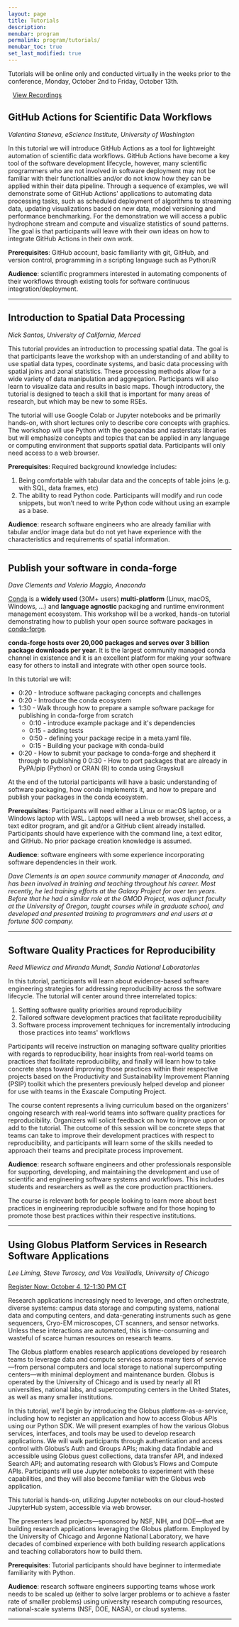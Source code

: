 ```yaml
---
layout: page
title: Tutorials
description: 
menubar: program
permalink: program/tutorials/
menubar_toc: true
set_last_modified: true
---
```


Tutorials will be online only and conducted virtually in the weeks prior to the
conference, Monday, October 2nd to Friday, October 13th.

<a type="button" style="margin:auto 10px; -webkit-appearance: none;" class="btn btn-light btn-lg" href="https://www.dropbox.com/sh/vqom0ipc6u2r5bw/AAAoqC5aQrlhW8LPCJj-DVbia?dl=0" target="_blank">
    View Recordings
</a>


## GitHub Actions for Scientific Data Workflows

_Valentina Staneva, eScience Institute, University of Washington_

In this tutorial we will introduce GitHub Actions as a tool for lightweight
automation of scientific data workflows. GitHub Actions have become a key
tool of the software development lifecycle, however, many scientific
programmers who are not involved in software deployment may not be familiar
with their functionalities and/or do not know how they can be applied within
their data pipeline. Through a sequence of examples, we will demonstrate some
of GitHub Actions' applications to automating data processing tasks, such as
scheduled deployment of algorithms to streaming data, updating visualizations
based on new data, model versioning and performance benchmarking. For the
demonstration we will access a public hydrophone stream and compute and
visualize statistics of sound patterns. The goal is that participants will
leave with their own ideas on how to integrate GitHub Actions in their own work.

**Prerequisites**: GitHub account, basic familiarity with git, GitHub, and
version control, programming in a scripting language such as Python/R

**Audience**: scientific programmers interested in automating components of
their workflows through existing tools for software continuous
integration/deployment.


------ 

## Introduction to Spatial Data Processing

_Nick Santos, University of California, Merced_

This tutorial provides an introduction to processing spatial data.
The goal is that participants leave the workshop with an
understanding of and ability to use spatial data types, coordinate systems,
and basic data processing with spatial joins and zonal statistics. These
processing methods allow for a wide variety of data manipulation and
aggregation. Participants will also learn to visualize data and results
in basic maps. Though introductory, the tutorial is designed to teach a
skill that is important for many areas of research, but which may be new to
some RSEs.

The tutorial will use Google Colab or Jupyter notebooks and be primarily
hands-on, with short lectures only to describe core concepts with graphics.
The workshop will use Python with the geopandas and rasterstats libraries but
will emphasize concepts and topics that can be applied in any language or
computing environment that supports spatial data. Participants will only need
access to a web browser.

**Prerequisites**: Required background knowledge includes:

1. Being comfortable with tabular data and the concepts of table joins (e.g. with SQL, data frames, etc)
2. The ability to read Python code. Participants will modify and run code snippets, but won’t need to write Python code without using an example as a base.

**Audience**: research software engineers who are already familiar with tabular and/or image data but do not yet
have experience with the characteristics and requirements of spatial information.

------

## Publish your software in conda-forge

_Dave Clements and Valerio Maggio, Anaconda_

[Conda](https://github.com/conda/conda/blob/main/README.md) is a **widely used**
(30M+ users) **multi-platform** (Linux, macOS, Windows, ...) and **language agnostic**
packaging and runtime environment management ecosystem. This workshop will be a
worked, hands-on tutorial demonstrating how to publish your open source software
packages in [conda-forge](https://conda-forge.org/).

**conda-forge hosts over 20,000 packages and serves over 3 billion package downloads
per year.** It is the largest community managed conda channel in existence and it is an
excellent platform for making your software easy for others to install and integrate with
other open source tools.

In this tutorial we will:

- 0:20 - Introduce software packaging concepts and challenges
- 0:20 - Introduce the conda ecosystem
- 1:30 - Walk through how to prepare a sample software package for publishing in conda-forge from scratch
  - 0:10 - introduce example package and it's dependencies
  - 0:15 - adding tests
  - 0:50 - defining your package recipe in a meta.yaml file.
  - 0:15 - Building your package with conda-build
- 0:20 - How to submit your package to conda-forge and shepherd it through to publishing
0 0:30 - How to port packages that are already in PyPA/pip (Python) or CRAN (R) to conda using Grayskull

At the end of the tutorial participants will have a basic understanding of software packaging,
how conda implements it, and how to prepare and publish your packages in the conda
ecosystem.

**Prerequisites**: Participants will need either a Linux or macOS laptop, or a Windows laptop with WSL. Laptops
will need a web browser, shell access, a text editor program, and git and/or a GitHub client
already installed. Participants should have experience with the command line, a text editor, and
GitHub. No prior package creation knowledge is assumed.

**Audience**: software engineers with some experience incorporating
software dependencies in their work.


_Dave Clements is an open source community manager at Anaconda, and has been involved in
training and teaching throughout his career. Most recently, he led training efforts at the Galaxy
Project for over ten years. Before that he had a similar role at the GMOD Project, was adjunct
faculty at the University of Oregon, taught courses while in graduate school, and developed and
presented training to programmers and end users at a fortune 500 company._

------

## Software Quality Practices for Reproducibility

_Reed Milewicz and Miranda Mundt, Sandia National Laboratories_

In this tutorial, participants will learn about evidence-based software
engineering strategies for addressing reproducibility across the software
lifecycle. The tutorial will center around three interrelated topics:

1. Setting software quality priorities around reproducibility
2. Tailored software development practices that facilitate reproducibility 
3. Software process improvement techniques for incrementally introducing those practices into teams' workflows

Participants will receive instruction on managing software quality priorities
with regards to reproducibility, hear insights from real-world teams on
practices that facilitate reproducibility, and finally will learn how to take
concrete steps toward improving those practices within their respective projects
based on the Productivity and Sustainability Improvement Planning (PSIP)
toolkit which the presenters previously helped develop and pioneer for use with
teams in the Exascale Computing Project.

The course content represents a living curriculum based on the organizers'
ongoing research with real-world teams into software quality practices for
reproducibility. Organizers will solicit feedback on how to improve upon or
add to the tutorial. The outcome of this session will be concrete steps that
teams can take to improve their development practices with respect to
reproducibility, and participants will learn some of the skills needed to
approach their teams and precipitate process improvement.

**Audience**: research software engineers and other professionals responsible
for supporting, developing, and maintaining the development and use of
scientific and engineering software systems and workflows. This includes
students and researchers as well as the core production practitioners. 

The course is relevant both for people looking to learn more about best
practices in engineering reproducible software and for those hoping to promote
those best practices within their respective institutions.

------

## Using Globus Platform Services in Research Software Applications

_Lee Liming, Steve Turoscy, and Vas Vasiliadis, University of Chicago_

[Register Now: October 4, 12-1:30 PM CT](https://mit.zoom.us/meeting/register/tJMpdeivqDwvH92RbUu2BwekBp3dTMqf48Pp)

Research applications increasingly need to leverage, and often orchestrate,
diverse systems: campus data storage and computing systems, national data and
computing centers, and data-generating instruments such as gene sequencers,
Cryo-EM microscopes, CT scanners, and sensor networks. Unless these interactions
are automated, this is time-consuming and wasteful of scarce human resources on
research teams.

The Globus platform enables research applications developed by research teams
to leverage data and compute services across many tiers of service—from
personal computers and local storage to national supercomputing centers—with
minimal deployment and maintenance burden. Globus is operated by the
University of Chicago and is used by nearly all R1 universities, national labs,
and supercomputing centers in the United States, as well as many smaller institutions.

In this tutorial, we’ll begin by introducing the Globus platform-as-a-service,
including how to register an application and how to access Globus APIs using
our Python SDK. We will present examples of how the various Globus services,
interfaces, and tools may be used to develop research applications. We will walk
participants through authentication and access control with Globus’s Auth and
Groups APIs; making data findable and accessible using Globus guest collections,
data transfer API, and indexed Search API; and automating research with
Globus’s Flows and Compute APIs. Participants will use Jupyter notebooks to
experiment with these capabilities, and they will also become familiar with
the Globus web application.

This tutorial is hands-on, utilizing Jupyter notebooks on our cloud-hosted
JupyterHub system, accessible via web browser.

The presenters lead projects—sponsored by NSF, NIH, and DOE—that are building
research applications leveraging the Globus platform. Employed by the
University of Chicago and Argonne National Laboratory, we have decades of
combined experience with both building research applications and teaching
collaborators how to build them.

**Prerequisites**: Tutorial participants should have beginner to intermediate
familiarity with Python. 

**Audience**: research software engineers supporting teams whose work needs to be
scaled up (either to solve larger problems or to achieve a faster rate of
smaller problems) using university research computing resources, national-scale
systems (NSF, DOE, NASA), or cloud systems.

------
